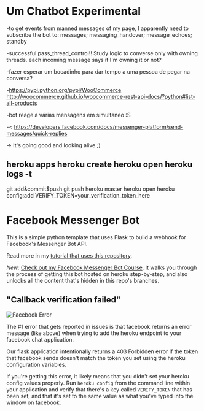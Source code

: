 # Um Chatbot Experimental

-to get events from manned messages of my page, I apparently need to subscribe the bot to: messages; messaging_handover; message_echoes; standby

-successful pass_thread_control!! Study logic to converse only with owning threads. each incoming
 message says if I'm owning it or not?

-fazer esperar um bocadinho para dar tempo a uma pessoa de pegar na conversa?

-https://pypi.python.org/pypi/WooCommerce
	http://woocommerce.github.io/woocommerce-rest-api-docs/?python#list-all-products

-bot reage a várias mensagens em simultaneo :S

-< https://developers.facebook.com/docs/messenger-platform/send-messages/quick-replies

-> It's going good and looking alive ;)

heroku apps
heroku create
heroku open
heroku logs -t
-
git add&commit$push
git push heroku master
heroku open
heroku config:add VERIFY_TOKEN=your_verification_token_here


# Facebook Messenger Bot
This is a simple python template that uses Flask to build a webhook for Facebook's Messenger Bot API.

Read more in my [tutorial that uses this repository](https://blog.hartleybrody.com/fb-messenger-bot/).

*New:* [Check out my Facebook Messenger Bot Course](https://facebook-messenger-bot.teachable.com/p/facebook-messenger-bot/). It walks you through the process of getting this bot hosted on heroku step-by-step, and also unlocks all the content that's hidden in this repo's branches.

## "Callback verification failed"

![Facebook Error](https://cloud.githubusercontent.com/assets/18402893/21538944/f96fcd1e-cdc7-11e6-83ee-a866190d9080.png)

The #1 error that gets reported in issues is that facebook returns an error message (like above) when trying to add the heroku endpoint to your facebook chat application.

Our flask application intentionally returns a 403 Forbidden error if the token that facebook sends doesn't match the token you set using the heroku configuration variables.

If you're getting this error, it likely means that you didn't set your heroku config values properly. Run `heroku config` from the command line within your application and verify that there's a key called `VERIFY_TOKEN` that has been set, and that it's set to the same value as what you've typed into the window on facebook.